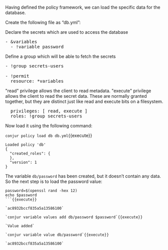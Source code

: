 Having defined the policy framework, we can load the specific data for the database.

Create the following file as “db.yml”:

Declare the secrets which are used to access the database
<pre class="file" data-filename="db.yml" data-target="replace">- &variables
  - !variable password
</pre>

Define a group which will be able to fetch the secrets
<pre class="file" data-filename="db.yml">
- !group secrets-users

- !permit
  resource: *variables</pre>

"read" privilege allows the client to read metadata.
"execute" privilege allows the client to read the secret data.
These are normally granted together, but they are distinct just like read and execute bits on a filesystem.

<pre class="file" data-filename="db.yml">  privileges: [ read, execute ]
  roles: !group secrets-users
</pre>

Now load it using the following command:

`conjur policy load db db.yml`{{execute}}

```
Loaded policy 'db'
{
  "created_roles": {
  },
  "version": 1
}
```

The variable `db/password` has been created, but it doesn’t contain any data. So the next step is to load the password value:

```
password=$(openssl rand -hex 12)
echo $password
```{{execute}}

`ac8932bccf835a5a13586100`

`conjur variable values add db/password $password`{{execute}}

`Value added`

`conjur variable value db/password`{{execute}}

`ac8932bccf835a5a13586100`
